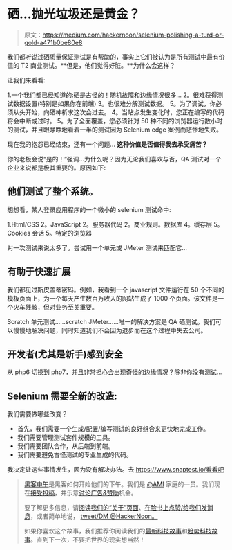 # 硒…抛光垃圾还是黄金？

> 原文：<https://medium.com/hackernoon/selenium-polishing-a-turd-or-gold-a471b0be80e8>

我们都听说过硒质量保证测试是有帮助的，事实上它们被认为是所有测试中最有价值的 T2 商业测试。**但是，他们觉得好脏。**为什么会这样？

让我们来看看:

1.一个我们都已经知道的:硒是古怪的！随机故障和边缘情况很多…
2。很难获得测试数据设置(特别是如果你在前端)
3。也很难分解测试数据。
5。为了调试，你必须从头开始，向硒神祈求这次会过去。
4。当站点发生变化时，您正在编写的代码将会中断或过时。
5。为了全面覆盖，您必须针对 50 种不同的浏览器运行数小时的测试，并且眼睁睁地看着一半的测试因为 Selenium edge 案例而悲惨地失败。

现在我的抱怨已经结束，还有一个问题… **这种价值是否值得我去承受痛苦？**

你的老板会说“是的！”强调…为什么呢？因为无论我们喜欢与否，QA 测试对一个企业来说都是极其重要的。原因如下:

## 他们测试了整个系统。

想想看，某人登录应用程序的一个微小的 selenium 测试命中:

1.Html/CSS
2。JavaScript
2。服务器代码
2。商业规则。数据库
4。缓存层
5。Cookies 会话
5。特定的浏览器

对一次测试来说太多了。尝试用一个单元或 JMeter 测试来匹配它…

## 有助于快速扩展

我们都见过斯皮盖蒂密码。例如，我看到一个 javascript 文件运行在 50 个不同的模板页面上，为一个每天产生数百万收入的网站生成了 1000 个页面。该文件是一个火车残骸，但对业务至关重要。

Scratch 单元测试……scratch JMeter……唯一的解决方案是 QA 硒测试。我们可以慢慢地解决问题，同时知道我们不会因为退步而在这个过程中失去公司。

## 开发者(尤其是新手)感到安全

从 php6 切换到 php7，并且非常担心会出现奇怪的边缘情况？除非你没有测试…

## Selenium 需要全新的改造:

我们需要做哪些改变？

*   首先，我们需要一个生成/配置/编写测试的良好组合来更快地完成工作。
*   我们需要管理测试套件规模的工具。
*   我们需要团队合作，从后端到前端。
*   我们需要避免古怪测试的专业生成的代码。

我决定让这些事情发生，因为没有解决办法。去 https://www.snaptest.io/看看吧

> [黑客中午](http://bit.ly/Hackernoon)是黑客如何开始他们的下午。我们是 [@AMI](http://bit.ly/atAMIatAMI) 家庭的一员。我们现在[接受投稿](http://bit.ly/hackernoonsubmission)，并乐意[讨论广告&赞助](mailto:partners@amipublications.com)机会。
> 
> 要了解更多信息，请[阅读我们的“关于”页面](https://goo.gl/4ofytp)、[在脸书上点赞/给我们发消息](http://bit.ly/HackernoonFB)，或者简单地说， [tweet/DM @HackerNoon。](https://goo.gl/k7XYbx)
> 
> 如果你喜欢这个故事，我们推荐你阅读我们的[最新科技故事](http://bit.ly/hackernoonlatestt)和[趋势科技故事](https://hackernoon.com/trending)。直到下一次，不要把世界的现实想当然！